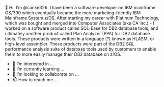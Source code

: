 <!---
canke326/canke326 is a ✨ special ✨ repository because its `README.md` (this file) appears on your GitHub profile.
You can click the Preview link to take a look at your changes.
--->

 👋 Hi, I’m @canke326.  I have been a software developer on IBM mainframe OS/390 which eventually became the more 
 marketing-friendly IBM Mainframe System z/OS.  After starting my career with Platinum Technology, which was bought and 
 merged into Computer Associates (aka CA Inc.) - I worked on a software product called SQL-Ease for DB2 database tools, 
 and ultimately another product called Plan Analyzer (PPA) for DB2 database tools.  These products were written in a 
 language (?) known as HLASM, or high-level assembler.  These products were part of the DB2 SQL performance analysis 
 suite of database tools used by customers to enable them to more easily manage their DB2 database on z/OS.
 
 - 👀 I’m interested in ...
- 🌱 I’m currently learning ...
- 💞️ I’m looking to collaborate on ...
- 📫 How to reach me ...
